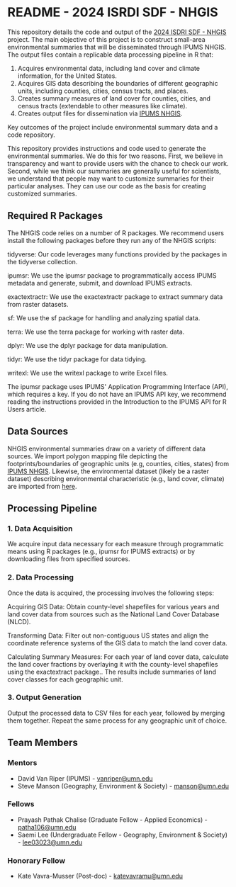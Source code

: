 # README - 2024 ISRDI SDF - NHGIS

This repository details the code and output of the [2024 ISDRI SDF - NHGIS](https://isrdi.umn.edu/summer-2024-projects) project. The main objective of this project is to construct small-area environmental summaries that will be disseminated through IPUMS NHGIS. The output files contain a replicable data processing pipeline in R that:

1. Acquires environmental data, including land cover and climate information, for the United States.
2. Acquires GIS data describing the boundaries of different geographic units, including counties, cities, census tracts, and places.
3. Creates summary measures of land cover for counties, cities, and census tracts (extendable to other measures like climate).
4. Creates output files for dissemination via [IPUMS NHGIS](https://www.nhgis.org/environmental-summaries).

Key outcomes of the project include environmental summary data and a code repository.

This repository provides instructions and code used to generate the environmental summaries. We do this for two reasons. First, we believe in transparency and want to provide users with the chance to check our work. Second, while we think our summaries are generally useful for scientists, we understand that people may want to customize summaries for their particular analyses. They can use our code as the basis for creating customized summaries.

## Required R Packages
The NHGIS code relies on a number of R packages. We recommend users install the following packages before they run any of the NHGIS scripts:

tidyverse: Our code leverages many functions provided by the packages in the tidyverse collection.

ipumsr: We use the ipumsr package to programmatically access IPUMS metadata and generate, submit, and download IPUMS extracts.

exactextractr: We use the exactextractr package to extract summary data from raster datasets.

sf: We use the sf package for handling and analyzing spatial data.

terra: We use the terra package for working with raster data.

dplyr: We use the dplyr package for data manipulation.

tidyr: We use the tidyr package for data tidying.

writexl: We use the writexl package to write Excel files.

The ipumsr package uses IPUMS' Application Programming Interface (API), which requires a key. If you do not have an IPUMS API key, we recommend reading the instructions provided in the Introduction to the IPUMS API for R Users article.

## Data Sources
NHGIS environmental summaries draw on a variety of different data sources. We import polygon mapping file depicting the footprints/boundaries of geographic units (e.g, counties, cities, states) from [IPUMS NHGIS](https://www.nhgis.org/data-availability#gis-files). Likewise, the environmental dataset (likely be a raster dataset) describing environmental characteristic (e.g., land cover, climate) are imported from [here](https://www.mrlc.gov/data).

## Processing Pipeline
### 1. Data Acquisition
We acquire input data necessary for each measure through programmatic means using R packages (e.g., ipumsr for IPUMS extracts) or by downloading files from specified sources. 

### 2. Data Processing
Once the data is acquired, the processing involves the following steps:

Acquiring GIS Data: Obtain county-level shapefiles for various years and land cover data from sources such as the National Land Cover Database (NLCD).

Transforming Data: Filter out non-contiguous US states and align the coordinate reference systems of the GIS data to match the land cover data.

Calculating Summary Measures: For each year of land cover data, calculate the land cover fractions by overlaying it with the county-level shapefiles using the exactextract package.. The results include summaries of land cover classes for each geographic unit.

### 3. Output Generation
Output the processed data to CSV files for each year, followed by merging them together. Repeat the same process for any geographic unit of choice.

## Team Members

### Mentors
- David Van Riper (IPUMS) - vanriper@umn.edu
- Steve Manson (Geography, Environment & Society) - manson@umn.edu

### Fellows
- Prayash Pathak Chalise (Graduate Fellow - Applied Economics) - patha106@umn.edu
- Saemi Lee (Undergraduate Fellow - Geography, Environment & Society) - lee03023@umn.edu

### Honorary Fellow
- Kate Vavra-Musser (Post-doc) - katevavramu@umn.edu

